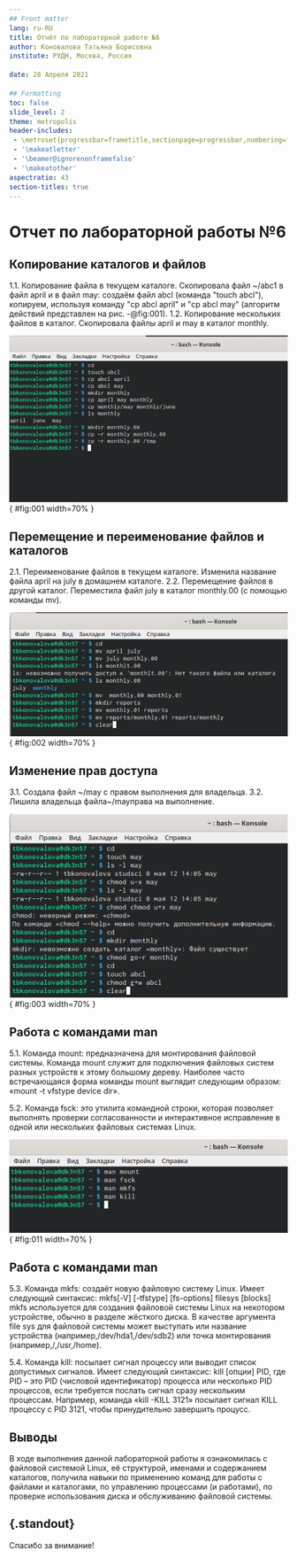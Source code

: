 ```yaml
---
## Front matter
lang: ru-RU
title: Отчёт по лабораторной работе №6
author: Коновалова Татьяна Борисовна
institute: РУДН, Москва, Россия

date: 28 Апреля 2021

## Formatting
toc: false
slide_level: 2
theme: metropolis
header-includes: 
 - \metroset{progressbar=frametitle,sectionpage=progressbar,numbering=fraction}
 - '\makeatletter'
 - '\beamer@ignorenonframefalse'
 - '\makeatother'
aspectratio: 43
section-titles: true
---
```


# Отчет по лабораторной работы №6

## Копирование каталогов и файлов

1.1. Копирование файла в текущем каталоге. Скопировала файл ~/abc1 в файл april и в файл may: создаём файл abcl (команда "touch abcl"), копируем, используя команду "cp abcl april" и "cp abcl may" (алгоритм действий представлен на рис. -@fig:001).
1.2. Копирование нескольких файлов в каталог. Скопировала файлы april и may в каталог monthly.

![Копирование каталогов и файлов](image5/1.png){ #fig:001 width=70% }

## Перемещение и переименование файлов и каталогов

2.1. Переименование файлов в текущем каталоге. Изменила название файла april на july в домашнем каталоге.
2.2. Перемещение файлов в другой каталог. Переместила файл july в каталог monthly.00 (с помощью команды mv). 

![Перемещение и переименование файлов и каталогов](image5/2.png){ #fig:002 width=70% }

## Изменение прав доступа

3.1. Создала файл ~/may с правом выполнения для владельца.
3.2. Лишила владельца файла~/mayправа на выполнение.

![Изменение прав доступа](image5/3.png){ #fig:003 width=70% }

## Работа с командами man

5.1. Команда mount: предназначена для монтирования файловой системы. Команда mount служит для  подключения  файловых систем разных устройств к  этому большому дереву. Наиболее часто встречающаяся форма команды mount выглядит следующим образом: «mount -t vfstype device dir». 

5.2. Команда fsck: это утилита командной строки, которая позволяет выполнять проверки согласованности  и  интерактивное  исправление  в  одной  или нескольких  файловых  системах  Linux.

![Работа с консолью](image5/11.png){ #fig:011 width=70% }


## Работа с командами man

5.3. Команда mkfs: создаёт новую файловую систему Linux. Имеет следующий синтаксис: mkfs[-V] [-tfstype] [fs-options] filesys [blocks] mkfs используется  для  создания файловой системы Linux на некотором устройстве, обычно в разделе жёсткого диска. В качестве аргумента file sys для  файловой  системы  может  выступать  или название  устройства  (например,/dev/hda1,/dev/sdb2) или точка монтирования (например,/,/usr,/home). 

5.4. Команда kill: посылает сигнал процессу или выводит список допустимых сигналов. Имеет следующий синтаксис: kill [опции] PID, где PID – это  PID  (числовой  идентификатор) процесса или несколько PID процессов, если требуется послать сигнал сразу нескольким процессам. Например, команда «kill -KILL 3121» посылает сигнал KILL процессу с PID 3121, чтобы принудительно завершить процусс.


## Выводы

В ходе выполнения данной лабораторной работы я ознакомилась с  файловой  системой  Linux,  её  структурой,  именами  и  содержанием каталогов,  получила  навыки по  применению  команд  для  работы  с файлами  и  каталогами,  по  управлению  процессами  (и  работами),  по проверке использования диска и обслуживанию файловой системы.

## {.standout}

Спасибо за внимание!
